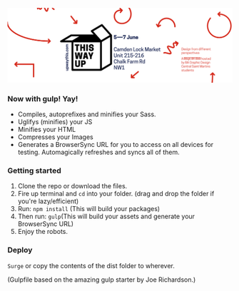 ![This way up](readme.png?raw=true "This way up")

### Now with gulp! Yay!
- Compiles, autoprefixes and minifies your Sass.
- Uglifys (minifies) your JS
- Minifies your HTML
- Compresses your Images
- Generates a BrowserSync URL for you to access on all devices for testing. Automagically refreshes and syncs all of them.

### Getting started

1. Clone the repo or download the files.
2. Fire up terminal and `cd` into your folder. (drag and drop the folder if you're lazy/efficient)
3. Run: `npm install` (This will build your packages)
4. Then run: `gulp`(This will build your assets and generate your BrowserSync URL)
5. Enjoy the robots.

### Deploy
`Surge` or copy the contents of the dist folder to wherever.

(Gulpfile based on the amazing gulp starter by Joe Richardson.)
